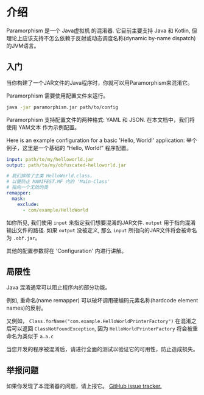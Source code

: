 # 介绍

Paramorphism 是一个 Java虚拟机 的混淆器. 它目前主要支持 Java 和 Kotlin, 但理论上应该支持不怎么依赖于反射或动态调度名称(dynamic by-name dispatch)的JVM语言。

## 入门

当你构建了一个JAR文件的Java程序时，你就可以用Paramorphism来混淆它。

Paramorphism 需要使用配置文件来运行。

```sh
java -jar paramorphism.jar path/to/config
```

Paramorphism 支持配置文件的两种格式: YAML 和 JSON. 在本文档中，我们将使用 YAM文本 作为示例配置。

Here is an example configuration for a basic 'Hello, World!' application:
举个例子，这里是一个基础的 “Hello, World!” 程序配置。

```yml
input: path/to/my/helloworld.jar
output: path/to/my/obfuscated-helloworld.jar

# 我们排除了主类 HelloWorld.class，
# 以便防止 MANIFEST.MF 内的 'Main-Class'
# 指向一个无效的类
remapper:
  mask:
    exclude:
      - com/example/HelloWorld
```

如你所见, 我们使用 `input` 来指定我们想要混淆的JAR文件. `output` 用于指向混淆输出文件的路径. 如果 `output` 没被定义, 那么 `input` 所指向的JAR文件将会被命名为 `.obf.jar`。

其他的配置参数将在 'Configuration' 内进行讲解。

## 局限性

Java 混淆通常可以阻止程序内的部分功能。

例如, 重命名(name remapper) 可以破坏调用硬编码元素名称(hardcode element names)的反射。

又例如， `Class.forName("com.example.HelloWorldPrinterFactory")` 在混淆之后可以返回 `ClassNotFoundException`, 因为 `HelloWorldPrinterFactory` 将会被重命名为类似于 `a.a.c`

当您开发的程序被混淆后，请进行全面的测试以验证它的可用性，防止造成损失。

## 举报问题

如果你发现了本混淆器的问题，请上报它。 [GitHub issue tracker.](https://github.com/SerenityEnterprises/paramorphism-issues/)
